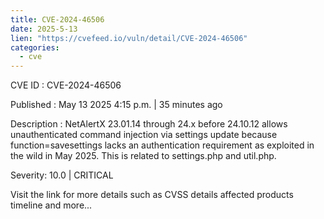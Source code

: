 ```yaml
---
title: CVE-2024-46506
date: 2025-5-13
lien: "https://cvefeed.io/vuln/detail/CVE-2024-46506"
categories:
  - cve
---
```


CVE ID : CVE-2024-46506

Published :  May 13
2025
4:15 p.m. | 35 minutes ago

Description : NetAlertX 23.01.14 through 24.x before 24.10.12 allows unauthenticated command injection via settings update because function=savesettings lacks an authentication requirement
as exploited in the wild in May 2025. This is related to settings.php and util.php.

Severity: 10.0 | CRITICAL

Visit the link for more details
such as CVSS details
affected products
timeline
and more...
